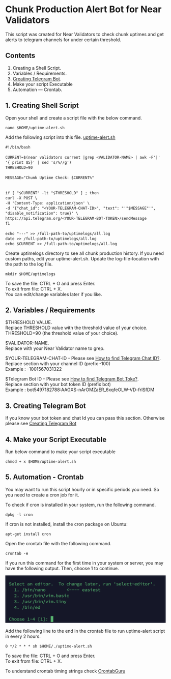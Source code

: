 # Chunk Production Alert Bot for Near Validators

This script was created for Near Validators to check chunk uptimes and get alerts to telegram channels for under certain threshold.

## Contents

1. Creating a Shell Script.
2. Variables / Requirements.
3. [Creating Telegram Bot](https://github.com/GateOmega/Chunk-Production-Alert-Bot/blob/main/Telegram-Bot.md). 
4. Make your script Executable
5. Automation — Crontab.

## 1. Creating Shell Script

Open your shell and create a script file with the below command.

```
nano $HOME/uptime-alert.sh
```

Add the following script into this file. [uptime-alert.sh](https://github.com/GateOmega/Chunk-Production-Alert-Bot/blob/main/uptime-alert.sh)

```
#!/bin/bash

CURRENT=$(near validators current |grep <VALIDATOR-NAME> | awk -F'|' '{ print $5}' | sed 's/%//g')
THRESHOLD=90

MESSAGE="Chunk Uptime Check: $CURRENT%"


if [ "$CURRENT" -lt "$THRESHOLD" ] ; then
curl -X POST \
-H 'Content-Type: application/json' \
-d '{"chat_id": "<YOUR-TELEGRAM-CHAT-ID>", "text": "'"$MESSAGE"'", "disable_notification": true}' \
https://api.telegram.org/<YOUR-TELEGRAM-BOT-TOKEN>/sendMessage
fi

echo "---" >> /full-path-to/uptimelogs/all.log
date >> /full-path-to/uptimelogs/all.log
echo $CURRENT >> /full-path-to/uptimelogs/all.log

```
Create uptimelogs directory to see all chunk production history. If you need custom paths, edit your uptime-alert.sh. Update the log-file-location with the path to the log file.
```
mkdir $HOME/uptimelogs 
```
To save the file: CTRL + O and press Enter.  
To exit from file: CTRL + X.  
You can edit/change variables later if you like.

## 2. Variables / Requirements

$THRESHOLD VALUE.  
Replace THRESHOLD value with the threshold value of your choice.   
THRESHOLD=90 (the threshold value of your choice).  
  
$VALIDATOR-NAME.  
Replace with your Near Validator name to grep.   

$YOUR-TELEGRAM-CHAT-ID - Please see [How to find Telegram Chat ID?](https://github.com/GateOmega/Chunk-Production-Alert-Bot/blob/main/Telegram-Bot.md).     
Replace <YOUR TELEGRAM CHAT ID> section with your channel ID (prefix -100)  
Example : -1001567031322   

$Telegram Bot ID - Please see [How to find Telegram Bot Toke?](https://github.com/GateOmega/Chunk-Production-Alert-Bot/blob/main/Telegram-Bot.md).    
Replace <YOUR-TELEGRAM-BOT-TOKEN> section with your bot token ID (prefix bot)  
Example : bot5497182788:AAGXS-nArOMZaER_6xqfeOLW-VD-frlSfDM  

## 3. Creating Telegram Bot 

If you know your bot token and chat Id you can pass this section. Otherwise please see [Creating Telegram Bot](https://github.com/GateOmega/Chunk-Production-Alert-Bot/blob/main/Telegram-Bot.md)

## 4. Make your Script Executable

Run below command to make your script executable

```
chmod + x $HOME/uptime-alert.sh
```

## 5. Automation - Crontab
  
You may want to run this script hourly or in specific periods you need. So you need to create a cron job for it.   

To check if cron is installed in your system, run the following command.
```
dpkg -l cron
```
If cron is not installed, install the cron package on Ubuntu:
```
apt-get install cron
```
Open the crontab file with the following command.
```
crontab -e
```
If you run this command for the first time in your system or server, you may have the following output. Then, choose 1 to continue.   

![Crontab](https://github.com/GateOmega/Chunk-Production-Alert-Bot/blob/main/images/crontab.png)  

Add the following line to the end in the crontab file to run uptime-alert script in every 2 hours.  

```  
0 */2 * * * sh $HOME/./uptime-alert.sh
```  
To save the file: CTRL + O and press Enter.  
To exit from file: CTRL + X.  

To understand crontab timing strings check [CrontabGuru](https://crontab.guru)

